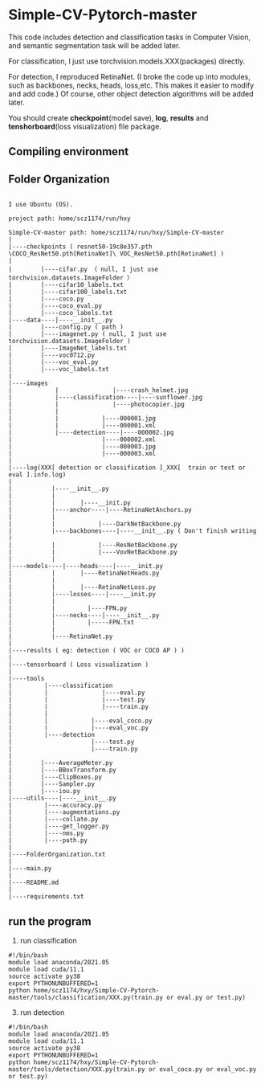 # Simple-CV-Pytorch-master

This code includes detection and classification tasks in Computer Vision, and semantic segmentation task will be added later. 

For classification, I just use torchvision.models.XXX(packages) directly. 

For detection, I reproduced RetinaNet. (I broke the code up into modules, such as backbones, necks, heads, loss,etc. This makes it easier to modify and add code.) Of course, other object detection algorithms will be added later.

You should create **checkpoint**(model save), **log**, **results** and **tenshorboard**(loss visualization) file package.

## Compiling environment




## Folder Organization

```

I use Ubuntu (OS).

project path: home/scz1174/run/hxy

Simple-CV-master path: home/scz1174/run/hxy/Simple-CV-master
|
|----checkpoints ( resnet50-19c8e357.pth \COCO_ResNet50.pth[RetinaNet]\ VOC_ResNet50.pth[RetinaNet] )
|
|        |----cifar.py （ null, I just use torchvision.datasets.ImageFolder ）
|        |----cifar10_labels.txt
|        |----cifar100_labels.txt
|        |----coco.py
|        |----coco_eval.py
|        |----coco_labels.txt
|----data----|----__init__.py
|        |----config.py ( path )
|        |----imagenet.py ( null, I just use torchvision.datasets.ImageFolder )
|        |----ImageNet_labels.txt
|        |----voc0712.py
|        |----voc_eval.py
|        |----voc_labels.txt
|
|----images
|            |               |----crash_helmet.jpg
|            |----classification----|----sunflower.jpg
|            |               |----photocopier.jpg
|            |               
|            |            |----000001.jpg
|            |            |----000001.xml
|            |----detection----|----000002.jpg
|                         |----000002.xml
|                         |----000003.jpg
|                         |----000003.xml
|
|----log(XXX[ detection or classification ]_XXX[  train or test or eval ].info.log)
|
|           |----__init__.py
|           | 
|           |       |----__init.py
|           |----anchor----|----RetinaNetAnchors.py
|           |           
|           |            |----DarkNetBackbone.py
|           |----backbones----|----__init__.py ( Don't finish writing )
|           |            |----ResNetBackbone.py
|           |            |----VovNetBackbone.py
|           |
|----models----|----heads----|----__init.py
|           |       |----RetinaNetHeads.py
|           |
|           |       |----RetinaNetLoss.py      
|           |----losses----|----__init.py
|           |
|           |         |----FPN.py
|           |----necks----|----__init__.py
|           |         |-----FPN.txt
|           |
|           |----RetinaNet.py
|
|----results ( eg: detection ( VOC or COCO AP ) )
|
|----tensorboard ( Loss visualization )
|
|----tools
|         |----classification
|         |               |----eval.py
|         |               |----test.py
|         |               |----train.py
|         |
|         |            |----eval_coco.py
|         |            |----eval_voc.py
|         |----detection
|                      |----test.py
|                      |----train.py
|
|        |----AverageMeter.py
|        |----BBoxTransform.py
|        |----ClipBoxes.py
|        |----Sampler.py 
|        |----iou.py            
|----utils----|----__init__.py
|         |----accuracy.py
|         |----augmentations.py
|         |----collate.py
|         |----get_logger.py
|         |----nms.py
|         |----path.py
|
|----FolderOrganization.txt
|
|----main.py
|
|----README.md
|
|----requirements.txt

```

## run the program
1. run classification
```
#!/bin/bash
module load anaconda/2021.05
module load cuda/11.1
source activate py38
export PYTHONUNBUFFERED=1
python home/scz1174/hxy/Simple-CV-Pytorch-master/tools/classification/XXX.py(train.py or eval.py or test.py)
```
3. run detection 
```
#!/bin/bash
module load anaconda/2021.05
module load cuda/11.1
source activate py38
export PYTHONUNBUFFERED=1
python home/scz1174/hxy/Simple-CV-Pytorch-master/tools/detection/XXX.py(train.py or eval_coco.py or eval_voc.py or test.py)
```
